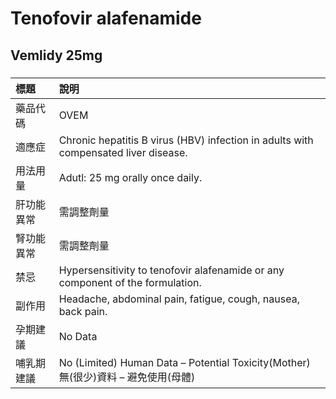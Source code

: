 # Tenofovir alafenamide

## Vemlidy 25mg

##### 

| 標題       | 說明                                                                                |
|:-----------|:------------------------------------------------------------------------------------|
| 藥品代碼   | OVEM                                                                                |
| 適應症     | Chronic hepatitis B virus (HBV) infection in adults with compensated liver disease. |
| 用法用量   | Adutl: 25 mg orally once daily.                                                     |
| 肝功能異常 | 需調整劑量                                                                          |
| 腎功能異常 | 需調整劑量                                                                          |
| 禁忌       | Hypersensitivity to tenofovir alafenamide or any component of the formulation.      |
| 副作用     | Headache, abdominal pain, fatigue, cough, nausea, back pain.                        |
| 孕期建議   | No Data                                                                             |
| 哺乳期建議 | No (Limited) Human Data – Potential Toxicity(Mother) 無(很少)資料 – 避免使用(母體)  |


